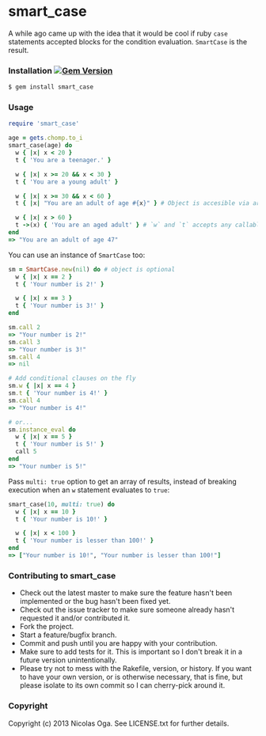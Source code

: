 smart_case
==========
A while ago came up with the idea that it would be cool if ruby `case` statements accepted blocks for the condition evaluation. `SmartCase` is the result.

### Installation [![Gem Version](https://badge.fury.io/rb/smart_case.png)](http://badge.fury.io/rb/smart_case)

```bash
$ gem install smart_case
```

### Usage

```ruby
require 'smart_case'

age = gets.chomp.to_i
smart_case(age) do
  w { |x| x < 20 }
  t { 'You are a teenager.' }

  w { |x| x >= 20 && x < 30 }
  t { 'You are a young adult' }

  w { |x| x >= 30 && x < 60 }
  t { |x| "You are an adult of age #{x}" } # Object is accesible via arguments 

  w { |x| x > 60 }
  t ->(x) { 'You are an aged adult' } # `w` and `t` accepts any callable object instead of a block
end
=> "You are an adult of age 47"
```

You can use an instance of `SmartCase` too:

```ruby
sm = SmartCase.new(nil) do # object is optional
  w { |x| x == 2 }
  t { 'Your number is 2!' }

  w { |x| x == 3 }
  t { 'Your number is 3!' }
end

sm.call 2
=> "Your number is 2!"
sm.call 3
=> "Your number is 3!"
sm.call 4
=> nil

# Add conditional clauses on the fly
sm.w { |x| x == 4 }
sm.t { 'Your number is 4!' }
sm.call 4
=> "Your number is 4!"

# or...
sm.instance_eval do
  w { |x| x == 5 }
  t { 'Your number is 5!' }
  call 5
end
=> "Your number is 5!"
```
Pass `multi: true` option to get an array of results, instead of breaking execution when an `w` statement evaluates to `true`:

```ruby
smart_case(10, multi: true) do
  w { |x| x == 10 }
  t { 'Your number is 10!' }

  w { |x| x < 100 }
  t { 'Your number is lesser than 100!' }
end
=> ["Your number is 10!", "Your number is lesser than 100!"]
```

### Contributing to smart_case
+ Check out the latest master to make sure the feature hasn't been implemented or the bug hasn't been fixed yet.
+ Check out the issue tracker to make sure someone already hasn't requested it and/or contributed it.
+ Fork the project.
+ Start a feature/bugfix branch.
+ Commit and push until you are happy with your contribution.
+ Make sure to add tests for it. This is important so I don't break it in a future version unintentionally.
+ Please try not to mess with the Rakefile, version, or history. If you want to have your own version, or is otherwise necessary, that is fine, but please isolate to its own commit so I can cherry-pick around it.

### Copyright
Copyright (c) 2013 Nicolas Oga. See LICENSE.txt for
further details.
